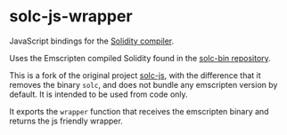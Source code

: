 # solc-js-wrapper
JavaScript bindings for the [Solidity compiler](https://github.com/ethereum/solidity).

Uses the Emscripten compiled Solidity found in the [solc-bin repository](https://github.com/ethereum/solc-bin).

This is a fork of the original project [solc-js](https://github.com/ethereum/solc-js), with the difference that it removes the binary `solc`, and does not bundle any emscripten version by default. It is intended to be used from code only.

It exports the `wrapper` function that receives the emscripten binary and returns the js friendly wrapper.
